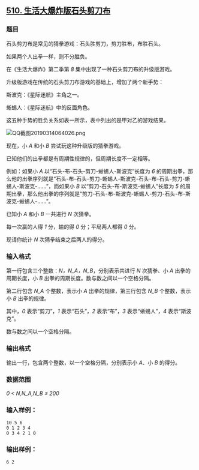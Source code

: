 ## [510. 生活大爆炸版石头剪刀布](https://www.acwing.com/problem/content/512/)

### 题目

石头剪刀布是常见的猜拳游戏：石头胜剪刀，剪刀胜布，布胜石头。

如果两个人出拳一样，则不分胜负。

在《生活大爆炸》第二季第 *8* 集中出现了一种石头剪刀布的升级版游戏。

升级版游戏在传统的石头剪刀布游戏的基础上，增加了两个新手势：

斯波克：《星际迷航》主角之一。

蜥蜴人：《星际迷航》中的反面角色。

这五种手势的胜负关系如表一所示，表中列出的是甲对乙的游戏结果。

 ![QQ截图20190314064026.png](/media/article/image/2019/03/14/19_069be48a45-QQ截图20190314064026.png)

现在，小 *A* 和小 *B* 尝试玩这种升级版的猜拳游戏。

已知他们的出拳都是有周期性规律的，但周期长度不一定相等。

例如：如果小 *A* 以“石头-布-石头-剪刀-蜥蜴人-斯波克”长度为 *6* 的周期出拳，那么他的出拳序列就是“石头-布-石头-剪刀-蜥蜴人-斯波克-石头-布-石头-剪刀-蜥蜴人-斯波克-……”，而如果小 *B* 以“剪刀-石头-布-斯波克-蜥蜴人”长度为 *5* 的周期出拳，那么他出拳的序列就是“剪刀-石头-布-斯波克-蜥蜴人-剪刀-石头-布-斯波克-蜥蜴人-……”。

已知小 *A* 和小 *B* 一共进行 *N* 次猜拳。

每一次赢的人得 *1* 分，输的得 *0* 分；平局两人都得 *0* 分。

现请你统计 *N* 次猜拳结束之后两人的得分。

### 输入格式

第一行包含三个整数：*N，N_A，N_B*，分别表示共进行 *N* 次猜拳、小 *A* 出拳的周期长度，小 *B* 出拳的周期长度。数与数之间以一个空格分隔。

第二行包含 *N_A* 个整数，表示小 *A* 出拳的规律，第三行包含 *N_B* 个整数，表示小 *B* 出拳的规律。

其中，*0* 表示“剪刀”，*1* 表示“石头”，*2* 表示“布”，*3* 表示“蜥蜴人”，*4* 表示“斯波克”。

数与数之间以一个空格分隔。

### 输出格式

输出一行，包含两个整数，以一个空格分隔，分别表示小 *A*、小 *B* 的得分。

### 数据范围

*0 < N,N_A,N_B ≤ 200*

### 输入样例：

```
10 5 6
0 1 2 3 4
0 3 4 2 1 0
```

### 输出样例：

```
6 2
```
